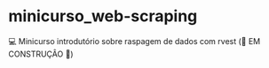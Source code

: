 # minicurso_web-scraping
:computer: Minicurso introdutório sobre raspagem de dados com rvest (:construction: EM CONSTRUÇÂO :construction:)

